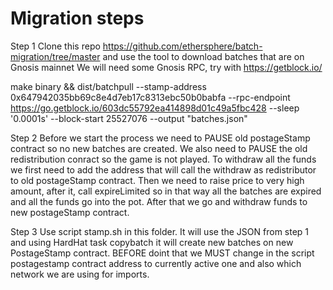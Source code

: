 # Migration steps

Step 1
Clone this repo https://github.com/ethersphere/batch-migration/tree/master
and use the tool to download batches that are on Gnosis mainnet
We will need some Gnosis RPC, try with https://getblock.io/

make binary && dist/batchpull --stamp-address 0x647942035bb69c8e4d7eb17c8313ebc50b0babfa --rpc-endpoint https://go.getblock.io/603dc55792ea414898d01c49a5fbc428 --sleep '0.0001s' --block-start 25527076 --output "batches.json"

Step 2
Before we start the process we need to PAUSE old postageStamp contract so no new batches are created.
We also need to PAUSE the old redistribution conract so the game is not played.
To withdraw all the funds we first need to add the address that will call the withdraw as redistributor to old postageStamp contract.
Then we need to raise price to very high amount, after it, call expireLimited so in that way all the batches are expired
and all the funds go into the pot. After that we go and withdraw funds to new postageStamp contract.

Step 3
Use script stamp.sh in this folder. It will use the JSON from step 1 and using HardHat task copybatch
it will create new batches on new PostageStamp contract. BEFORE doint that we MUST change in the script postagestamp contract address
to currently active one and also which network we are using for imports.
